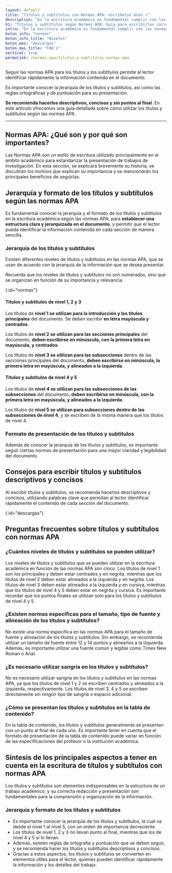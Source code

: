 ```yaml
---
layout: default
title: "Títulos y subtítulos con Normas APA: escríbelos bien ↩"
description: "En la escritura académica es fundamental cumplir con las normas APA, que establecen la jerarquía y el formato para la presentación de títulos y subtítulos. ↩"
h1: "Títulos y subtítulos según Normas APA: Guía para escribirlos correctamente"
intro: "En la escritura académica es fundamental cumplir con las normas APA, que establecen la jerarquía y el formato para la presentación de títulos y subtítulos."
boton_info: "normas"
boton_info_title: "Niveles"
boton_mas: "descargas"
boton_mas_title: "FAQ's"
vertical: true
permalink: /normas-apa/titulos-y-subtitulos-normas-apa
---
```

Seguir las normas APA para los títulos y los subtítulos permite al lector identificar rápidamente la información contenida en el documento.

Es importante conocer la jerarquía de los títulos y subtítulos, así como las reglas ortográficas y de puntuación para su presentación.

**Se recomienda hacerlos descriptivos, concisos y sin puntos al final**. En este artículo ofrecemos una guía detallada sobre cómo utilizar los títulos y subtítulos según las normas APA.

----

## Normas APA: ¿Qué son y por qué son importantes?

Las Normas APA son un estilo de escritura utilizado principalmente en el ámbito académico para estandarizar la presentación de trabajos de investigación. En esta sección, se explicará brevemente su historia, se discutirán los motivos que explican su importancia y se mencionarán los principales beneficios de seguirlas.

## Jerarquía y formato de los títulos y subtítulos según las normas APA

Es fundamental conocer la jerarquía y el formato de los títulos y subtítulos en la escritura académica según las normas APA, para **establecer una estructura clara y jerarquizada en el documento**, y permitir que el lector pueda identificar la información contenida en cada sección de manera sencilla.

### Jerarquía de los títulos y subtítulos

Existen diferentes niveles de títulos y subtítulos en las normas APA, que se usan de acuerdo con la jerarquía de la información que se desea presentar.

Recuerda que los niveles de títulos y subtítulos no son numerados, sino que se organizan en función de su importancia y relevancia.
<!-- Anclaje para que la barra fijada no cubra el siguiente subtítulo -->
{:id="normas"}

#### Títulos y subtítulos de nivel 1, 2 y 3

Los títulos de **nivel 1 se utilizan para la introducción y los títulos principales** del documento. Se deben escribir **en letra mayúscula y centrados**.

Los títulos de **nivel 2 se utilizan para las secciones principales** del documento, **deben escribirse en minúscula, con la primera letra en mayúscula, y centrados**.

Los títulos de **nivel 3 se utilizan para las subsecciones** dentro de las secciones principales del documento, **deben escribirse en minúscula, la primera letra en mayúscula, y alineados a la izquierda**.

#### Títulos y subtítulos de nivel 4 y 5

Los títulos de **nivel 4 se utilizan para las subsecciones de las subsecciones** del documento, **deben escribirse en minúscula, con la primera letra en mayúscula, y alineados a la izquierda**.

Los títulos de **nivel 5 se utilizan para subsecciones dentro de las subsecciones de nivel 4**, y se escriben de la misma manera que los títulos de nivel 4.

### Formato de presentación de los títulos y subtítulos

Además de conocer la jerarquía de los títulos y subtítulos, es importante seguir ciertas normas de presentación para una mayor claridad y legibilidad del documento.

## Consejos para escribir títulos y subtítulos descriptivos y concisos

Al escribir títulos y subtítulos, se recomienda hacerlos descriptivos y concisos, utilizando palabras clave que permitan al lector identificar rápidamente el contenido de cada sección del documento.
<!-- Anclaje para que la barra fijada no cubra el siguiente subtítulo -->
{:id="descargas"}
<!-- ### Ejemplo de títulos y subtítulos en formato APA

A continuación, se presenta un ejemplo de los diferentes niveles de títulos y subtítulos siguiendo las normas APA:

- Título de nivel 1: INTRODUCCIÓN
- Título de nivel 2: Marco Teórico
- Título de nivel 3: Concepto de educación
- Título de nivel 4: Influencia de la familia en la educación
- Título de nivel 5: Rol de la madre en la educación

Estos ejemplos muestran cómo utilizar correctamente la jerarquía y el formato de los títulos y subtítulos según las normas APA. -->

## Preguntas frecuentes sobre títulos y subtítulos con normas APA

### ¿Cuántos niveles de títulos y subtítulos se pueden utilizar?

Los niveles de títulos y subtítulos que se pueden utilizar en la escritura académica en función de las normas APA son cinco. Los títulos de nivel 1 son los principales y deben estar centrados y en negrita, mientras que los títulos de nivel 2 deben estar alineados a la izquierda y en negrita. Los títulos de nivel 3 deben estar alineados a la izquierda y en cursiva, mientras que los títulos de nivel 4 y 5 deben estar en negrita y cursiva. Es importante recordar que los puntos finales se utilizan solo para los títulos y subtítulos de nivel 4 y 5.

### ¿Existen normas específicas para el tamaño, tipo de fuente y alineación de los títulos y subtítulos?

No existe una norma específica en las normas APA para el tamaño de fuente y alineación de los títulos y subtítulos. Sin embargo, se recomienda utilizar un tamaño de fuente entre 12 y 14 puntos y alinearlos a la izquierda. Además, es importante utilizar una fuente común y legible como Times New Roman o Arial.

### ¿Es necesario utilizar sangría en los títulos y subtítulos?

No es necesario utilizar sangría en los títulos y subtítulos en las normas APA, ya que los títulos de nivel 1 y 2 se escriben centrados y alineados a la izquierda, respectivamente. Los títulos de nivel 3, 4 y 5 se escriben directamente sin ningún tipo de sangría o espacio adicional.

### ¿Cómo se presentan los títulos y subtítulos en la tabla de contenido?

En la tabla de contenido, los títulos y subtítulos generalmente se presentan con un punto al final de cada uno. Es importante tener en cuenta que el formato de presentación de la tabla de contenido puede variar en función de las especificaciones del profesor o la institución académica.

## Síntesis de los principales aspectos a tener en cuenta en la escritura de títulos y subtítulos con normas APA

Los títulos y subtítulos son elementos indispensables en la estructura de un trabajo académico, y su correcta redacción y presentación son fundamentales para la comprensión y organización de la información.

### Jerarquía y formato de los títulos y subtítulos

* Es importante conocer la jerarquía de los títulos y subtítulos, la cual va desde el nivel 1 al nivel 5, con un orden de importancia decreciente.
* Los títulos de nivel 1, 2 y 3 no llevan punto al final, mientras que los de nivel 4 y 5 sí lo llevan.
* Además, existen reglas de ortografía y puntuación que se deben seguir, y se recomienda hacer los títulos y subtítulos descriptivos y concisos.
* Gracias a estos aspectos, los títulos y subtítulos se convierten en elementos útiles para el lector, quienes pueden identificar rápidamente la información y los detalles del trabajo.
